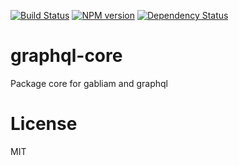 [![Build Status][build-image]][build-url]
[![NPM version][npm-image]][npm-url]
[![Dependency Status][gemnasium-image]][gemnasium-url]

# graphql-core

Package core for gabliam and graphql


# License

  MIT

[build-image]: https://img.shields.io/travis/gabliam/gabliam/master.svg?style=flat-square
[build-url]: https://travis-ci.org/gabliam/gabliam
[npm-image]: https://img.shields.io/npm/v/@gabliam/graphql-core.svg?style=flat-square
[npm-url]: https://github.com/gabliam/graphql-core
[gemnasium-image]: http://img.shields.io/gemnasium/gabliam/graphql-core.svg?style=flat-square
[gemnasium-url]: https://gemnasium.com/gabliam/graphql-core
